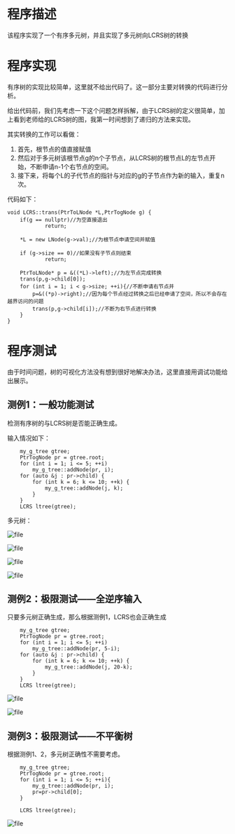 # 程序描述

该程序实现了一个有序多元树，并且实现了多元树向LCRS树的转换



# 程序实现
有序树的实现比较简单，这里就不给出代码了。这一部分主要对转换的代码进行分析。

给出代码前，我们先考虑一下这个问题怎样拆解，由于LCRS树的定义很简单，加上看到老师给的LCRS树的图，我第一时间想到了递归的方法来实现。

其实转换的工作可以看做：
1. 首先，根节点的值直接赋值
2. 然后对于多元树该根节点g的n个子节点，从LCRS树的根节点L的左节点开始，不断申请n-1个右节点的空间。
3. 接下来，将每个L的子代节点的指针与对应的g的子节点作为新的输入，重复n次。

代码如下：

	void LCRS::trans(PtrToLNode *L,PtrTogNode g) {
		if(g == nullptr)//为空直接退出
				return;
				
		*L = new LNode(g->val);//为根节点申请空间并赋值
		
		if (g->size == 0)//如果没有子节点则结束
				return;
				
		PtrToLNode* p = &((*L)->left);//为左节点完成转换
		trans(p,g->child[0]);
		for (int i = 1; i < g->size; ++i){//不断申请右节点并
			p=&((*p)->right);//因为每个节点经过转换之后已经申请了空间，所以不会存在越界访问的问题
			trans(p,g->child[i]);//不断为右节点进行转换
		}
	}

# 程序测试
由于时间问题，树的可视化方法没有想到很好地解决办法，这里直接用调试功能给出展示。

## 测例1：一般功能测试
检测有序树的与LCRS树是否能正确生成。

输入情况如下：

		my_g_tree gtree;
        PtrTogNode pr = gtree.root;
        for (int i = 1; i <= 5; ++i)
            my_g_tree::addNode(pr, i);
        for (auto &j : pr->child) {
            for (int k = 6; k <= 10; ++k) {
                my_g_tree::addNode(j, k);
            }
        }
        LCRS ltree(gtree);

多元树：

![file](/api/users/image?path=6788/images/1571384238503.png)


![file](/api/users/image?path=6788/images/1571384266403.png)

![file](/api/users/image?path=6788/images/1571384395507.png)

![file](/api/users/image?path=6788/images/1571384406213.png)





## 测例2：极限测试——全逆序输入

只要多元树正确生成，那么根据测例1，LCRS也会正确生成

		my_g_tree gtree;
        PtrTogNode pr = gtree.root;
        for (int i = 1; i <= 5; ++i)
            my_g_tree::addNode(pr, 5-i);
        for (auto &j : pr->child) {
            for (int k = 6; k <= 10; ++k) {
                my_g_tree::addNode(j, 20-k);
            }
        }
        LCRS ltree(gtree);
				
				
![file](/api/users/image?path=6788/images/1571384639460.png)

![file](/api/users/image?path=6788/images/1571384651847.png)

## 测例3：极限测试——不平衡树

根据测例1、2，多元树正确性不需要考虑。

		my_g_tree gtree;
        PtrTogNode pr = gtree.root;
        for (int i = 1; i <= 5; ++i){
            my_g_tree::addNode(pr, i);
            pr=pr->child[0];
        }

        LCRS ltree(gtree);
				
![file](/api/users/image?path=6788/images/1571384680971.png)










